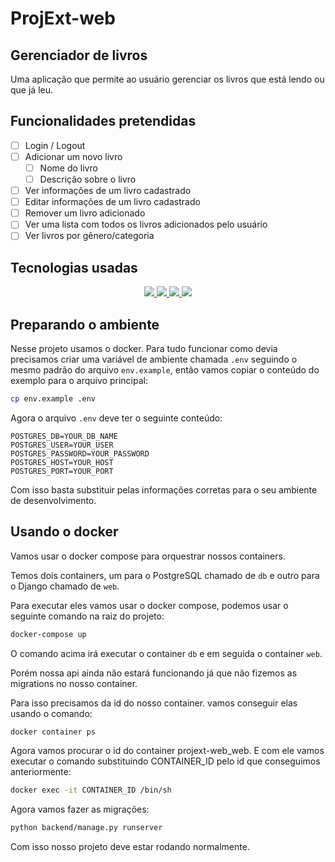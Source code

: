 # ProjExt-web
## Gerenciador de livros
Uma aplicação que permite ao usuário gerenciar os livros que está lendo ou que já leu.
## Funcionalidades pretendidas
- [ ] Login / Logout
- [ ] Adicionar um novo livro
  - [ ] Nome do livro
  - [ ] Descrição sobre o livro
- [ ] Ver informações de um livro cadastrado
- [ ] Editar informações de um livro cadastrado
- [ ] Remover um livro adicionado
- [ ] Ver uma lista com todos os livros adicionados pelo usuário
- [ ] Ver livros por gênero/categoria

## Tecnologias usadas
<p align='center'>
    <a href="https://www.python.org/">
        <img src='https://img.shields.io/badge/python-3776AB?logo=python&logoColor=white&style=for-the-badge' />
    </a>
    <a href="https://www.djangoproject.com/">
        <img src='https://img.shields.io/badge/django-092E20?logo=django&logoColor=white&style=for-the-badge' />
    </a>
    <a href="https://www.postgresql.org/">
        <img src='https://img.shields.io/badge/postgresql-4169E1?logo=postgresql&logoColor=white&style=for-the-badge' />
    </a>
    <a href="https://www.docker.com/">
        <img src='https://img.shields.io/badge/docker-2496ED?logo=docker&logoColor=white&style=for-the-badge' />
    </a>
</p>

## Preparando o ambiente
Nesse projeto usamos o docker. Para tudo funcionar como devia precisamos criar uma variável de ambiente chamada `.env` seguindo o mesmo padrão do arquivo `env.example`, então vamos copiar o conteúdo do exemplo para o arquivo principal:
```bash
cp env.example .env
```
Agora o arquivo `.env` deve ter o seguinte conteúdo:
```
POSTGRES_DB=YOUR_DB_NAME
POSTGRES_USER=YOUR_USER
POSTGRES_PASSWORD=YOUR_PASSWORD
POSTGRES_HOST=YOUR_HOST
POSTGRES_PORT=YOUR_PORT
```
Com isso basta substituir pelas informações corretas para o seu ambiente de desenvolvimento.

## Usando o docker
Vamos usar o docker compose para orquestrar nossos containers.

Temos dois containers, um para o PostgreSQL chamado de `db` e outro para o Django chamado de `web`.

Para executar eles vamos usar o docker compose, podemos usar o seguinte comando na raiz do projeto:
```bash
docker-compose up
```
O comando acima irá executar o container `db` e em seguida o container `web`.

Porém nossa api ainda não estará funcionando já que não fizemos as migrations no nosso container.

Para isso precisamos da id do nosso container. vamos conseguir elas usando o comando:
```bash
docker container ps
```
Agora vamos procurar o id do container projext-web_web. E com ele vamos executar o comando substituindo CONTAINER_ID pelo id que conseguimos anteriormente:
```bash
docker exec -it CONTAINER_ID /bin/sh
```
Agora vamos fazer as migrações:
```bash
python backend/manage.py runserver
```
Com isso nosso projeto deve estar rodando normalmente.